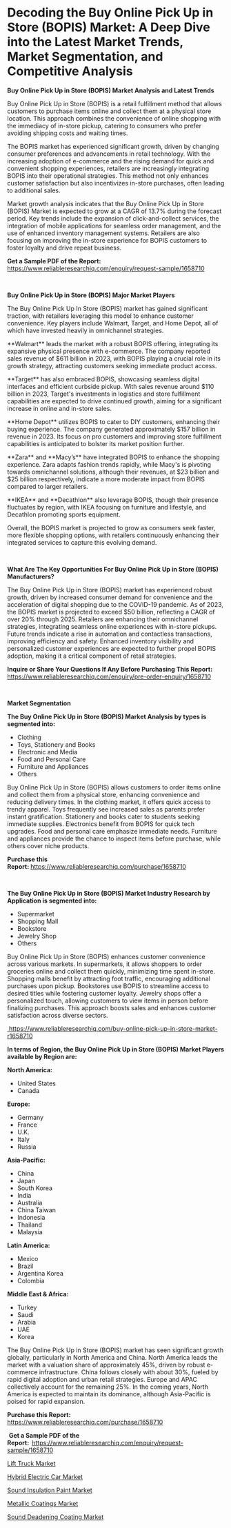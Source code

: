 <p><h1>Decoding the Buy Online Pick Up in Store (BOPIS) Market: A Deep Dive into the Latest Market Trends, Market Segmentation, and Competitive Analysis</h1></p><p><strong>Buy Online Pick Up in Store (BOPIS) Market Analysis and Latest Trends</strong></p>
<p><p>Buy Online Pick Up in Store (BOPIS) is a retail fulfillment method that allows customers to purchase items online and collect them at a physical store location. This approach combines the convenience of online shopping with the immediacy of in-store pickup, catering to consumers who prefer avoiding shipping costs and waiting times.</p><p>The BOPIS market has experienced significant growth, driven by changing consumer preferences and advancements in retail technology. With the increasing adoption of e-commerce and the rising demand for quick and convenient shopping experiences, retailers are increasingly integrating BOPIS into their operational strategies. This method not only enhances customer satisfaction but also incentivizes in-store purchases, often leading to additional sales.</p><p>Market growth analysis indicates that the Buy Online Pick Up in Store (BOPIS) Market is expected to grow at a CAGR of 13.7% during the forecast period. Key trends include the expansion of click-and-collect services, the integration of mobile applications for seamless order management, and the use of enhanced inventory management systems. Retailers are also focusing on improving the in-store experience for BOPIS customers to foster loyalty and drive repeat business.</p></p>
<p><strong>Get a Sample PDF of the Report:&nbsp;</strong> <a href="https://www.reliableresearchiq.com/enquiry/request-sample/1658710?utm_campaign=1876&utm_medium=2&utm_source=Github&utm_content=ia&utm_term=09122024&utm_id=buy-online-pick-up-in-store-bopis">https://www.reliableresearchiq.com/enquiry/request-sample/1658710</a></p>
<p>&nbsp;</p>
<p><strong>Buy Online Pick Up in Store (BOPIS) Major Market Players</strong></p>
<p><p>The Buy Online Pick Up In Store (BOPIS) market has gained significant traction, with retailers leveraging this model to enhance customer convenience. Key players include Walmart, Target, and Home Depot, all of which have invested heavily in omnichannel strategies.</p><p>**Walmart** leads the market with a robust BOPIS offering, integrating its expansive physical presence with e-commerce. The company reported sales revenue of $611 billion in 2023, with BOPIS playing a crucial role in its growth strategy, attracting customers seeking immediate product access.</p><p>**Target** has also embraced BOPIS, showcasing seamless digital interfaces and efficient curbside pickup. With sales revenue around $110 billion in 2023, Target's investments in logistics and store fulfillment capabilities are expected to drive continued growth, aiming for a significant increase in online and in-store sales.</p><p>**Home Depot** utilizes BOPIS to cater to DIY customers, enhancing their buying experience. The company generated approximately $157 billion in revenue in 2023. Its focus on pro customers and improving store fulfillment capabilities is anticipated to bolster its market position further.</p><p>**Zara** and **Macy’s** have integrated BOPIS to enhance the shopping experience. Zara adapts fashion trends rapidly, while Macy's is pivoting towards omnichannel solutions, although their revenues, at $23 billion and $25 billion respectively, indicate a more moderate impact from BOPIS compared to larger retailers.</p><p>**IKEA** and **Decathlon** also leverage BOPIS, though their presence fluctuates by region, with IKEA focusing on furniture and lifestyle, and Decathlon promoting sports equipment. </p><p>Overall, the BOPIS market is projected to grow as consumers seek faster, more flexible shopping options, with retailers continuously enhancing their integrated services to capture this evolving demand.</p></p>
<p>&nbsp;</p>
<p><strong>What Are The Key Opportunities For Buy Online Pick Up in Store (BOPIS) Manufacturers?</strong></p>
<p><p>The Buy Online Pick Up in Store (BOPIS) market has experienced robust growth, driven by increased consumer demand for convenience and the acceleration of digital shopping due to the COVID-19 pandemic. As of 2023, the BOPIS market is projected to exceed $50 billion, reflecting a CAGR of over 20% through 2025. Retailers are enhancing their omnichannel strategies, integrating seamless online experiences with in-store pickups. Future trends indicate a rise in automation and contactless transactions, improving efficiency and safety. Enhanced inventory visibility and personalized customer experiences are expected to further propel BOPIS adoption, making it a critical component of retail strategies.</p></p>
<p><strong>Inquire or Share Your Questions If Any Before Purchasing This Report:</strong> <a href="https://www.reliableresearchiq.com/enquiry/pre-order-enquiry/1658710?utm_campaign=1876&utm_medium=2&utm_source=Github&utm_content=ia&utm_term=09122024&utm_id=buy-online-pick-up-in-store-bopis">https://www.reliableresearchiq.com/enquiry/pre-order-enquiry/1658710</a></p>
<p>&nbsp;</p>
<p><strong>Market Segmentation</strong></p>
<p><strong>The Buy Online Pick Up in Store (BOPIS) Market Analysis by types is segmented into:</strong></p>
<p><ul><li>Clothing</li><li>Toys, Stationery and Books</li><li>Electronic and Media</li><li>Food and Personal Care</li><li>Furniture and Appliances</li><li>Others</li></ul></p>
<p><p>Buy Online Pick Up in Store (BOPIS) allows customers to order items online and collect them from a physical store, enhancing convenience and reducing delivery times. In the clothing market, it offers quick access to trendy apparel. Toys frequently see increased sales as parents prefer instant gratification. Stationery and books cater to students seeking immediate supplies. Electronics benefit from BOPIS for quick tech upgrades. Food and personal care emphasize immediate needs. Furniture and appliances provide the chance to inspect items before purchase, while others cover niche products.</p></p>
<p><strong>Purchase this Report:&nbsp;</strong><a href="https://www.reliableresearchiq.com/purchase/1658710?utm_campaign=1876&utm_medium=2&utm_source=Github&utm_content=ia&utm_term=09122024&utm_id=buy-online-pick-up-in-store-bopis">https://www.reliableresearchiq.com/purchase/1658710</a></p>
<p>&nbsp;</p>
<p><strong>The Buy Online Pick Up in Store (BOPIS) Market Industry Research by Application is segmented into:</strong></p>
<p><ul><li>Supermarket</li><li>Shopping Mall</li><li>Bookstore</li><li>Jewelry Shop</li><li>Others</li></ul></p>
<p><p>Buy Online Pick Up in Store (BOPIS) enhances customer convenience across various markets. In supermarkets, it allows shoppers to order groceries online and collect them quickly, minimizing time spent in-store. Shopping malls benefit by attracting foot traffic, encouraging additional purchases upon pickup. Bookstores use BOPIS to streamline access to desired titles while fostering customer loyalty. Jewelry shops offer a personalized touch, allowing customers to view items in person before finalizing purchases. This approach boosts sales and enhances customer satisfaction across diverse sectors.</p></p>
<p><a href="https://www.reliableresearchiq.com/buy-online-pick-up-in-store-market-r1658710?utm_campaign=1876&utm_medium=2&utm_source=Github&utm_content=ia&utm_term=09122024&utm_id=buy-online-pick-up-in-store-bopis">&nbsp;https://www.reliableresearchiq.com/buy-online-pick-up-in-store-market-r1658710</a></p>
<p><strong>In terms of Region, the Buy Online Pick Up in Store (BOPIS) Market Players available by Region are:</strong></p>
<p>
    <p> <strong> North America: </strong>
        <ul>
            <li>United States</li>
            <li>Canada</li>
        </ul>
        </p> 
    <p> <strong> Europe: </strong>
        <ul>
            <li>Germany</li>
            <li>France</li>
            <li>U.K.</li>
            <li>Italy</li>
            <li>Russia</li>
        </ul>
        </p> 
    <p> <strong> Asia-Pacific: </strong>
        <ul>
            <li>China</li>
            <li>Japan</li>
            <li>South Korea</li>
            <li>India</li>
            <li>Australia</li>
            <li>China Taiwan</li>
            <li>Indonesia</li>
            <li>Thailand</li>
            <li>Malaysia</li>
        </ul>
        </p> 
    <p> <strong> Latin America: </strong>
        <ul>
            <li>Mexico</li>
            <li>Brazil</li>
            <li>Argentina Korea</li>
            <li>Colombia</li>
        </ul>
        </p> 
    <p> <strong> Middle East & Africa: </strong>
        <ul>
            <li>Turkey</li>
            <li>Saudi</li>
            <li>Arabia</li>
            <li>UAE</li>
            <li>Korea</li>
        </ul>
    </p>
    </p>
<p><p>The Buy Online Pick Up in Store (BOPIS) market has seen significant growth globally, particularly in North America and China. North America leads the market with a valuation share of approximately 45%, driven by robust e-commerce infrastructure. China follows closely with about 30%, fueled by rapid digital adoption and urban retail strategies. Europe and APAC collectively account for the remaining 25%. In the coming years, North America is expected to maintain its dominance, although Asia-Pacific is poised for rapid expansion.</p></p>
<p><strong>Purchase this Report: </strong><a href="https://www.reliableresearchiq.com/purchase/1658710?utm_campaign=1876&utm_medium=2&utm_source=Github&utm_content=ia&utm_term=09122024&utm_id=buy-online-pick-up-in-store-bopis">https://www.reliableresearchiq.com/purchase/1658710</a></p>
<p>&nbsp;<strong>Get a Sample PDF of the Report:&nbsp;&nbsp;</strong><a href="https://www.reliableresearchiq.com/enquiry/request-sample/1658710?utm_campaign=1876&utm_medium=2&utm_source=Github&utm_content=ia&utm_term=09122024&utm_id=buy-online-pick-up-in-store-bopis">https://www.reliableresearchiq.com/enquiry/request-sample/1658710</a></p>
<p><strong></strong></p>
<p><p><a href="https://www.linkedin.com/pulse/digital-transformation-lift-truck-industry-market-opportunities-cbsxe?utm_campaign=1876&utm_medium=2&utm_source=Github&utm_content=ia&utm_term=09122024&utm_id=buy-online-pick-up-in-store-bopis">Lift Truck Market</a></p><p><a href="https://www.linkedin.com/pulse/hybrid-electric-car-market-research-report-detail-laying-groundwork-aptie?utm_campaign=1876&utm_medium=2&utm_source=Github&utm_content=ia&utm_term=09122024&utm_id=buy-online-pick-up-in-store-bopis">Hybrid Electric Car Market</a></p><p><a href="https://www.linkedin.com/pulse/th-score-market-0ptye?utm_campaign=1876&utm_medium=2&utm_source=Github&utm_content=ia&utm_term=09122024&utm_id=buy-online-pick-up-in-store-bopis">Sound Insulation Paint Market</a></p><p><a href="https://www.linkedin.com/pulse/th-score-market-0ptye?utm_campaign=1876&utm_medium=2&utm_source=Github&utm_content=ia&utm_term=09122024&utm_id=buy-online-pick-up-in-store-bopis">Metallic Coatings Market</a></p><p><a href="https://www.linkedin.com/pulse/th-score-market-0ptye?utm_campaign=1876&utm_medium=2&utm_source=Github&utm_content=ia&utm_term=09122024&utm_id=buy-online-pick-up-in-store-bopis">Sound Deadening Coating Market</a></p></p>